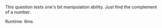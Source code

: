 This question tests one's bit manipulation ability. Just find the complement of a number.

Runtime: 6ms

